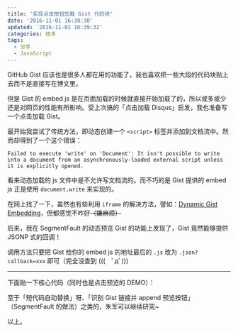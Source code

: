 ```yaml
---
title: '实现点击按钮加载 Gist 代码块'
date: '2016-11-01 16:38:38'
updated: '2016-11-01 16:39:32'
categories: 技术
tags:
  - 分享
  - JavaScript
---
```


GitHub Gist 应该也是很多人都在用的功能了，我也喜欢把一些大段的代码块贴上去而不是直接写在博文里。

但是 Gist 的 embed js 是在页面加载的时候就直接开始加载了的，所以或多或少还是对网页的性能有所影响。受上次搞的「点击加载 Disqus」启发，我也准备写一个点击加载 Gist。

最开始我尝试了传统方法，即动态创建一个 `<script>` 标签并添加到文档流中。然而却得到了一个这个错误：

```
Failed to execute 'write' on 'Document': It isn't possible to write into a document from an asynchronously-loaded external script unless it is explicitly opened.
```

看来动态加载的 js 文件中是不允许写文档流的。而不巧的是 Gist 提供的 embed js 正是使用 `document.write` 来实现的。

在网上找了一下，虽然也有些利用 `iframe` 的解决方法，譬如：[Dynamic Gist Embedding](https://gist.github.com/jeremiahlee/1748966)，但都感觉不咋好~~（嫌麻烦）~~

后来，我在 SegmentFault 的动态预览 Gist 的功能上发现了，Gist 竟然能够提供 JSONP 式的回调！

调用方法只要把 Gist 给你的 embed js 的地址最后的 `.js` 改为 `.json?callback=xxx` 即可（完全没查到 (((　ﾟдﾟ)))

--------------

下面贴一下核心代码（同时也是点击预览的 DEMO）：

<script src="https://gist.github.com/prinsss/a12f8fe71c2e3d7a2c0fcedbc6d625d2.js"></script>

至于「短代码自动替换」呀、「识别 Gist 链接并 append 预览按钮」（SegmentFault 的做法）之类的，朱军可以继续研究~

以上。

